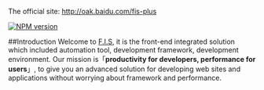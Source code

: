 The official site: http://oak.baidu.com/fis-plus

[![NPM version](https://badge.fury.io/js/fis-plus.png)](http://badge.fury.io/js/fis-plus)

##Introduction
Welcome to [F.I.S](http://fis.baidu.com), it is the front-end integrated solution which included automation tool, development framework, development environment. Our mission is「**productivity for developers, performance for users**」, to give you an advanced solution for developing web sites and applications without worrying about framework and performance.
